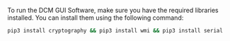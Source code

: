 To run the DCM GUI Software, make sure you have the required libraries installed. You can install them using the following command:

```bash
pip3 install cryptography && pip3 install wmi && pip3 install serial
